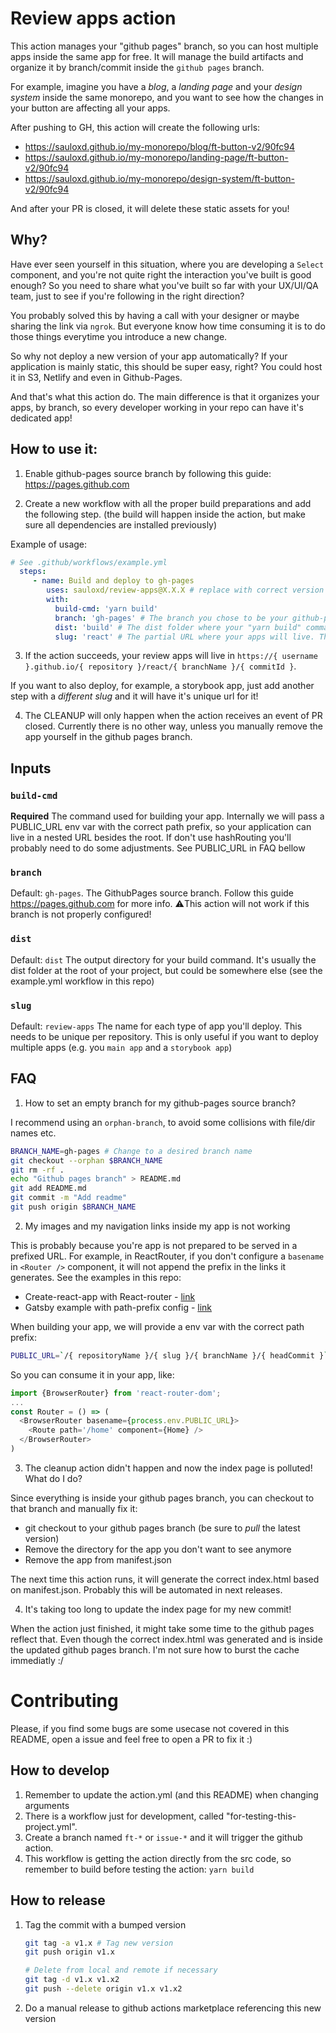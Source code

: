 # Review apps action

This action manages your "github pages" branch, so you can host multiple apps inside the same app for free.
It will manage the build artifacts and organize it by branch/commit inside the `github pages` branch.

For example, imagine you have a *blog*, a *landing page* and your *design system* inside the same monorepo,
and you want to see how the changes in your button are affecting all your apps.

After pushing to GH, this action will create the following urls:

- https://sauloxd.github.io/my-monorepo/blog/ft-button-v2/90fc94
- https://sauloxd.github.io/my-monorepo/landing-page/ft-button-v2/90fc94
- https://sauloxd.github.io/my-monorepo/design-system/ft-button-v2/90fc94

And after your PR is closed, it will delete these static assets for you!

## Why?
Have ever seen yourself in this situation, where you are developing a `Select` component, and you're not quite right the interaction you've built is good enough? So you need to share what you've built so far with your UX/UI/QA team, just to see if you're following in the right direction?

You probably solved this by having a call with your designer or maybe sharing the link via `ngrok`. But everyone know how time consuming it is to do those things everytime you introduce a new change.

So why not deploy a new version of your app automatically? If your application is mainly static, this should be super easy, right? You could host it in S3, Netlify and even in Github-Pages.

And that's what this action do. The main difference is that it organizes your apps, by branch, so every developer working in your repo can have it's dedicated app!

## How to use it:

1. Enable github-pages source branch by following this guide: https://pages.github.com

2. Create a new workflow with all the proper build preparations and add the following step. (the build will happen inside the action, but make sure all dependencies are installed previously)

Example of usage:
``` yml
# See .github/workflows/example.yml
  steps:
     - name: Build and deploy to gh-pages
        uses: sauloxd/review-apps@X.X.X # replace with correct version
        with:
          build-cmd: 'yarn build'
          branch: 'gh-pages' # The branch you chose to be your github-pages source
          dist: 'build' # The dist folder where your "yarn build" command will place the build artifacts
          slug: 'react' # The partial URL where your apps will live. This is useful if you want to deploy both your react app and storybook app inside the same repository
```
3. If the action succeeds, your review apps will live in `https://{ username }.github.io/{ repository }/react/{ branchName }/{ commitId }`.

If you want to also deploy, for example, a storybook app, just add another step with a *different slug* and it will have it's unique url for it!

4. The CLEANUP will only happen when the action receives an event of PR closed. Currently there is no other way, unless you manually remove the app yourself in the github pages branch.

## Inputs

### `build-cmd`

**Required** The command used for building your app. Internally we will pass a PUBLIC_URL env var with the correct path prefix, so your application can live in a nested URL besides the root. If don't use hashRouting you'll probably need to do some adjustments. See PUBLIC_URL in FAQ bellow

### `branch`
Default: `gh-pages`.
The GithubPages source branch. Follow this guide https://pages.github.com for more info.
⚠️This action will not work if this branch is not properly configured!

### `dist`
Default: `dist`
The output directory for your build command.
It's usually the dist folder at the root of your project, but could be somewhere else (see the example.yml workflow in this repo)

### `slug`
Default: `review-apps`
The name for each type of app you'll deploy. This needs to be unique per repository.
This is only useful if you want to deploy multiple apps (e.g. you `main app` and a `storybook app`)

## FAQ

1. How to set an empty branch for my github-pages source branch?

I recommend using an `orphan-branch`, to avoid some collisions with file/dir names etc.
``` bash
BRANCH_NAME=gh-pages # Change to a desired branch name
git checkout --orphan $BRANCH_NAME
git rm -rf .
echo "Github pages branch" > README.md
git add README.md
git commit -m "Add readme"
git push origin $BRANCH_NAME
```

2. My images and my navigation links inside my app is not working

This is probably because you're app is not prepared to be served in a prefixed URL.
For example, in ReactRouter, if you don't configure a `basename` in `<Router />` component, it will not append the prefix in the links it generates.
See the examples in this repo:
 - Create-react-app with React-router - [link](https://github.com/Sauloxd/review-apps/tree/master/packages/cra-example)
 - Gatsby example with path-prefix config - [link](https://github.com/Sauloxd/review-apps/tree/master/packages/gatsby-example)

When building your app, we will provide a env var with the correct path prefix:
``` bash
PUBLIC_URL=`/{ repositoryName }/{ slug }/{ branchName }/{ headCommit }`);
```

So you can consume it in your app, like:
``` js
import {BrowserRouter} from 'react-router-dom';
...
const Router = () => (
  <BrowserRouter basename={process.env.PUBLIC_URL}>
    <Route path='/home' component={Home} />
  </BrowserRouter>
)

```

3. The cleanup action didn't happen and now the index page is polluted! What do I do?

Since everything is inside your github pages branch, you can checkout to that branch and manually fix it:
- git checkout to your github pages branch (be sure to *pull* the latest version)
- Remove the directory for the app you don't want to see anymore
- Remove the app from manifest.json

The next time this action runs, it will generate the correct index.html based on manifest.json.
Probably this will be automated in next releases.

4. It's taking too long to update the index page for my new commit!

When the action just finished, it might take some time to the github pages reflect that.
Even though the correct index.html was generated and is inside the updated github pages branch.
I'm not sure how to burst the cache immediatly :/

# Contributing

Please, if you find some bugs are some usecase not covered in this README, open a issue and feel free to open a PR to fix it :)

## How to develop
1. Remember to update the action.yml (and this README) when changing arguments
1. There is a workflow just for development, called "for-testing-this-project.yml".
  1. Create a branch named `ft-*` or `issue-*` and it will trigger the github action.
  1. This workflow is getting the action directly from the src code, so remember to build before testing the action: `yarn build`


## How to release
1. Tag the commit with a bumped version
   ``` bash
   git tag -a v1.x # Tag new version
   git push origin v1.x

   # Delete from local and remote if necessary
   git tag -d v1.x v1.x2
   git push --delete origin v1.x v1.x2
   ```
1. Do a manual release to github actions marketplace referencing this new version
